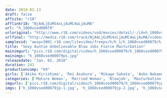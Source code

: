 ```yaml
---
date: 2019-01-13
draft: false
affsite: "r18"
afflinkr18: "NjA4LjEuMS4xLjAuMC4wLjAuMA"
url: "h_1060vsed00079"
urloriginal: "http://www.r18.com/videos/vod/movies/detail/-/id=h_1060vsed00079"
urlfinal: "http://media.r18.com/track/NjA4LjEuMS4xLjAuMC4wLjAuMA/videos/vod/movies/detail/-/id=h_1060vsed00079"
samplevid: "awspv3001.r18.com/litevideo/freepv/h/h_1/h_1060vsed00079/h_1060vsed00079_dmb_w.mp4"
title: "Sexy Auntie Unbelievable Blow Jobs Fierce Masturbation"
mainimgurl: "pics.r18.com/digital/video/h_1060vsed00079/h_1060vsed00079ps.jpg"
mainimgs: "h_1060vsed00079ps.jpg"
releasedate: "Jan. 02, 2018"
duration: 241
productioncomp: "69"
girls: ['Akiko Kirishima', 'Rei Asakura', 'Mikage Sakata', 'Aoko Nakamura', 'Akemi Ebara (Aki Michiwa)', 'Kaoru Ayatsuki', 'Satomi Onotzuka', 'Yuri Takahata', 'Ayano Mitsui', 'Takami Shinjo']
categories: ['Mature Woman', 'Married Woman', 'Blowjob', 'Masturbation', 'Over 4 Hours', 'Sale (limited time)']
imgurls: ['pics.r18.com/digital/video/h_1060vsed00079/h_1060vsed00079jp-1.jpg', 'pics.r18.com/digital/video/h_1060vsed00079/h_1060vsed00079jp-2.jpg', 'pics.r18.com/digital/video/h_1060vsed00079/h_1060vsed00079jp-3.jpg', 'pics.r18.com/digital/video/h_1060vsed00079/h_1060vsed00079jp-4.jpg', 'pics.r18.com/digital/video/h_1060vsed00079/h_1060vsed00079jp-5.jpg', 'pics.r18.com/digital/video/h_1060vsed00079/h_1060vsed00079jp-6.jpg', 'pics.r18.com/digital/video/h_1060vsed00079/h_1060vsed00079jp-7.jpg', 'pics.r18.com/digital/video/h_1060vsed00079/h_1060vsed00079jp-8.jpg', 'pics.r18.com/digital/video/h_1060vsed00079/h_1060vsed00079jp-9.jpg', 'pics.r18.com/digital/video/h_1060vsed00079/h_1060vsed00079jp-10.jpg', 'pics.r18.com/digital/video/h_1060vsed00079/h_1060vsed00079jp-11.jpg', 'pics.r18.com/digital/video/h_1060vsed00079/h_1060vsed00079jp-12.jpg', 'pics.r18.com/digital/video/h_1060vsed00079/h_1060vsed00079jp-13.jpg', 'pics.r18.com/digital/video/h_1060vsed00079/h_1060vsed00079jp-14.jpg', 'pics.r18.com/digital/video/h_1060vsed00079/h_1060vsed00079jp-15.jpg', 'pics.r18.com/digital/video/h_1060vsed00079/h_1060vsed00079jp-16.jpg', 'pics.r18.com/digital/video/h_1060vsed00079/h_1060vsed00079jp-17.jpg', 'pics.r18.com/digital/video/h_1060vsed00079/h_1060vsed00079jp-18.jpg', 'pics.r18.com/digital/video/h_1060vsed00079/h_1060vsed00079jp-19.jpg', 'pics.r18.com/digital/video/h_1060vsed00079/h_1060vsed00079jp-20.jpg']
imgs: ['h_1060vsed00079jp-1.jpg', 'h_1060vsed00079jp-2.jpg', 'h_1060vsed00079jp-3.jpg', 'h_1060vsed00079jp-4.jpg', 'h_1060vsed00079jp-5.jpg', 'h_1060vsed00079jp-6.jpg', 'h_1060vsed00079jp-7.jpg', 'h_1060vsed00079jp-8.jpg', 'h_1060vsed00079jp-9.jpg', 'h_1060vsed00079jp-10.jpg', 'h_1060vsed00079jp-11.jpg', 'h_1060vsed00079jp-12.jpg', 'h_1060vsed00079jp-13.jpg', 'h_1060vsed00079jp-14.jpg', 'h_1060vsed00079jp-15.jpg', 'h_1060vsed00079jp-16.jpg', 'h_1060vsed00079jp-17.jpg', 'h_1060vsed00079jp-18.jpg', 'h_1060vsed00079jp-19.jpg', 'h_1060vsed00079jp-20.jpg']
---
```

